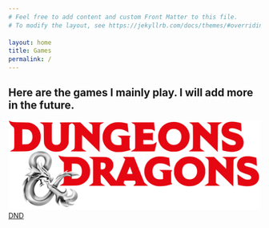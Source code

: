 ```yaml
---
# Feel free to add content and custom Front Matter to this file.
# To modify the layout, see https://jekyllrb.com/docs/themes/#overriding-theme-defaults

layout: home
title: Games
permalink: /
---
```


## Here are the games I mainly play. I will add more in the future.

![DND](./images/dnd.png)
[DND](https://phaqueue.github.io/dnd)